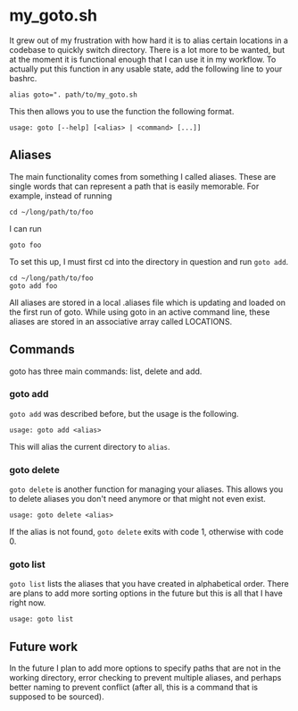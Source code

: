 # my_goto.sh

It grew out of my frustration with how hard it is to alias certain locations in
a codebase to quickly switch directory. There is a lot more to be wanted, but at
the moment it is functional enough that I can use it in my workflow. To actually
put this function in any usable state, add the following line to your bashrc.

    alias goto=". path/to/my_goto.sh

This then allows you to use the function the following format. 

    usage: goto [--help] [<alias> | <command> [...]]

## Aliases
The main functionality comes from something I called aliases. These are single
words that can represent a path that is easily memorable. For example, instead
of running

    cd ~/long/path/to/foo

I can run

    goto foo

To set this up, I must first cd into the directory in question and run
`goto add`.

    cd ~/long/path/to/foo
    goto add foo

All aliases are stored in a local .aliases file which is
updating and loaded on the first run of goto. While using goto
in an active command line, these aliases are stored in an
associative array called LOCATIONS.

## Commands
goto has three main commands: list, delete and add.

### goto add
`goto add` was described before, but the usage is the following.

    usage: goto add <alias>

This will alias the current directory to `alias`.

### goto delete
`goto delete` is another function for managing your aliases.
This allows you to delete aliases you don\'t need anymore or
that might not even exist.

    usage: goto delete <alias>

If the alias is not found, `goto delete` exits with code
1, otherwise with code 0.

### goto list
`goto list` lists the aliases that you have created in
alphabetical order. There are plans to add more sorting
options in the future but this is all that I have right
now.

    usage: goto list

## Future work
In the future I plan to add more options to specify
paths that are not in the working directory, error
checking to prevent multiple aliases, and perhaps
better naming to prevent conflict (after all, this
is a command that is supposed to be sourced).

